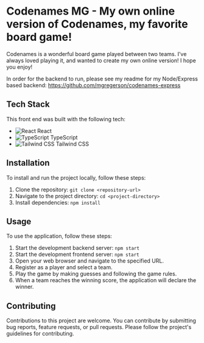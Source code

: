 # Codenames MG - My own online version of Codenames, my favorite board game!

Codenames is a wonderful board game played between two teams. I've always loved playing it, and wanted to create my own online version! I hope you enjoy!

In order for the backend to run, please see my readme for my Node/Express based backend: https://github.com/mgregerson/codenames-express

## Tech Stack

This front end was built with the following tech:

- ![React](https://img.icons8.com/office/30/000000/react.png) React
- ![TypeScript](https://img.icons8.com/color/30/000000/typescript.png) TypeScript
- ![Tailwind CSS](https://img.icons8.com/color/30/000000/tailwind-css.png) Tailwind CSS

## Installation

To install and run the project locally, follow these steps:

1. Clone the repository: `git clone <repository-url>`
2. Navigate to the project directory: `cd <project-directory>`
3. Install dependencies: `npm install`

## Usage

To use the application, follow these steps:

1. Start the development backend server: `npm start`
2. Start the development frontend server: `npm start`
3. Open your web browser and navigate to the specified URL.
4. Register as a player and select a team.
5. Play the game by making guesses and following the game rules.
6. When a team reaches the winning score, the application will declare the winner.

## Contributing

Contributions to this project are welcome. You can contribute by submitting bug reports, feature requests, or pull requests. Please follow the project's guidelines for contributing.
